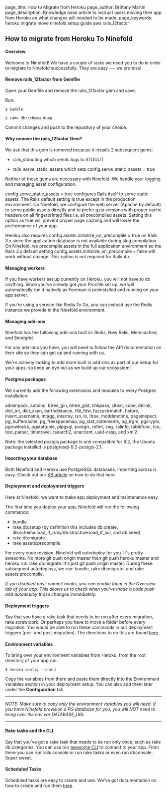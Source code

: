 page_title:       How to Migrate from Heroku
page_author:      Brittany Martin
page_description: Knowledge base article to instruct users moving their app from Heroku on what changes will needed to be made.
page_keywords:    heroku migrate move ninefold setup guide aws rails_12factor

## How to migrate from Heroku To Ninefold

#### Overview

Welcome to Ninefold! We have a couple of tasks we need you to do in order to migrate to Ninefold successfully. They are easy --- we promise!

#### Remove rails_12factor from Gemfile

Open your Gemfile and remove the rails_12factor gem and save.

Run:

	$ bundle

	$ rake db:schema:dump

Commit changes and push to the repository of your choice.

#### Why remove the rails_12factor Gem?

We ask that this gem is removed because it installs 2 subsequent gems:

* rails_stdouting which sends logs to STDOUT

* rails_serve_static_assets which sets config.serve_static_assets = true

Neither of these gems are necessary with Ninefold.  We handle your logging and managing asset configuration.

config.serve_static_assets = true configures Rails itself to serve static assets. The Rails default setting is true except in the production environment. On Ninefold, we configure the web server (Apache by default) to serve public assets directly and to prefer gzip versions with proper cache headers on all fingerprinted files i.e. all precompiled assets. Setting this option as true will prevent proper page caching and will lower the performance of your app.

Heroku also requires config.assets.initialize_on_precompile = true on Rails 3.x since the application database is not available during slug compilation.  On Ninefold, we precompile assets in the full application environment so the Rails 3.x default setting config.assets.initialize_on_precompile = false will work without change. This option is not required for Rails 4.x.

#### Managing workers

If you have workers set up currently on Heroku, you will not have to do anything. Since you've already got your Procfile set up, we will automatically run it natively as Foreman is preinstalled and running on your app server.

If you’re using a service like Redis To Go, you can instead use the Redis instance we provide in the Ninefold environment.  

#### Managing add-ons

Ninefold has the following add-ons built in: Redis, New Relic, Memcached, and Sendgrid.

For any add-ons you have, you will need to follow the API documentation on their site so they can get up and running with us.

We're actively looking to add more built in add-ons as part of our setup for your apps, so keep an eye out as we build up our ecosystem!

#### Postgres packages

We currently add the following extensions and modules to every Postgres installation:

adminpack, autoinc, btree_gin, btree_gist, chkpass, citext, cube, dblink, dict_int, dict_xsyn, earthdistance, file_fdw, fuzzystrmatch, hstore, insert_username, intagg, intarray, isn, lo, ltree, moddatetime, pageinspect, pg_buffercache, pg_freespacemap, pg_stat_statements, pg_trgm, pgcrypto, pgrowlocks, pgstattuple, plpgsql, postgis, refint, seg, sslinfo, tablefunc, tcn, test_parser, timetravel, tsearch2, unaccent, uuid-ossp, and xml2

Note: the selected postgis package is one compatible for 9.2, the Ubuntu package installed is postgresql-9.2-postgis-2.1.

#### Importing your database

Both Ninefold and Heroku use PostgreSQL databases. Importing across is easy. Check out our [KB article](exporting_and_importing_postgresql_data.md) on how to do that here.

#### Deployment and deployment triggers

Here at Ninefold, we want to make app deployment and maintenance easy.

The first time you deploy your app, Ninefold will run the following commands:

* bundle
* rake db:setup (by definition this includes db:create, db:schema:load_if_ruby/db:structure:load_if_sql, and db:seed)
* rake db:migrate
* rake assets:precompile.  

For every code revision, Ninefold will autodeploy for you. It's pretty awesome. No more git push origin master then git push heroku master and heroku run rake db:migrate. It's just git push origin master.  During these subsequent autodeploys, we run: bundle, rake db:migrate, and rake assets:precompile.

_If you disabled post-commit hooks, you can enable them in the Overview tab of your app. This allows us to check when you've made a code push and autodeploy those changes immediately._

#### Deployment triggers

Say that you have a rake task that needs to be run after every migration, rake screw:cork. Or perhaps you have to move a folder before every migration. You would be able to run these commands in our deployment triggers (pre- and post-migration). The directions to do this are found [here](../apps/setting_and_changing_your_apps_configuration.md).

#### Environment variables

To bring over your environment variables from Heroku, from the root directory of your app run:

	$ heroku config --shell

Copy the variables from there and paste them directly into the Environment variables section in your deployment setup. You can also add them later under the __Configuration__ tab.

***
_NOTE: Make sure to copy only the environment variables you will need. If you have Ninefold provision a PG database for you, you will NOT need to bring over the env var DATABASE_URL._
***

#### Rake tasks and the CLI

Say that you've got a rake task that needs to be run only once, such as rake db:categories. You can use our [awesome CLI](how_to_install_and_utilize_the_cli.md) to connect to your app. From there you can run rails console or run rake tasks or even run dbconsole. Super sweet.

#### Scheduled Tasks

Scheduled tasks are easy to create and use. We've got documentation on how to create and run them [here](../apps/creating_scheduled_tasks_in_rails.md).
